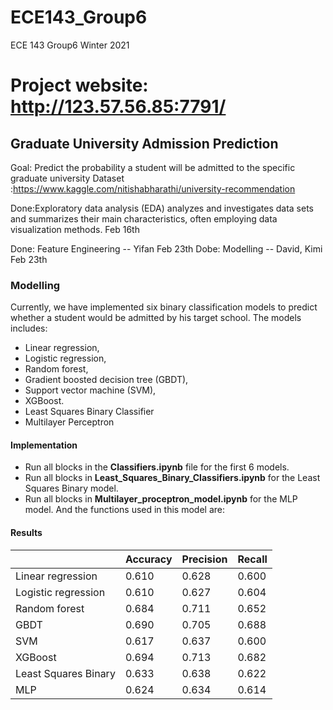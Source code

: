 # ECE143_Group6
ECE 143  Group6 Winter 2021
# Project website: http://123.57.56.85:7791/


## Graduate University Admission Prediction

Goal: Predict the probability a student will be admitted to the specific graduate university
Dataset :https://www.kaggle.com/nitishabharathi/university-recommendation

Done:Exploratory data analysis (EDA) analyzes and investigates data sets and summarizes their main characteristics, often employing data visualization methods.
Feb 16th

Done: Feature Engineering -- Yifan Feb 23th
Dobe: Modelling -- David, Kimi Feb 23th

### Modelling

Currently, we have implemented six binary classification models to predict whether a student would be admitted by his target school. The models includes:

+ Linear regression,
+ Logistic regression,
+ Random forest,
+ Gradient boosted decision tree (GBDT),
+ Support vector machine (SVM),
+ XGBoost.
+ Least Squares Binary Classifier
+ Multilayer Perceptron

#### Implementation

+ Run all blocks in the **Classifiers.ipynb** file for the first 6 models.
+ Run all blocks in **Least_Squares_Binary_Classifiers.ipynb** for the Least Squares Binary model.
+ Run all blocks in **Multilayer_proceptron_model.ipynb** for the MLP model. And the functions used in this model are:

#### Results

|                     | Accuracy | Precision | Recall |
| ------------------- | -------- | --------- | ------ |
| Linear regression   | 0.610    | 0.628     | 0.600  |
| Logistic regression | 0.610    | 0.627     | 0.604  |
| Random forest       | 0.684    | 0.711     | 0.652  |
| GBDT                | 0.690    | 0.705     | 0.688  |
| SVM                 | 0.617    | 0.637     | 0.600  |
| XGBoost             | 0.694    | 0.713     | 0.682  |
| Least Squares Binary| 0.633    | 0.638     | 0.622  |
| MLP                 | 0.624    | 0.634     | 0.614  |
